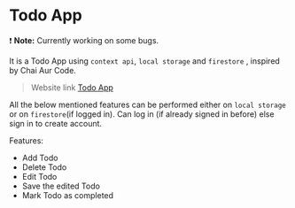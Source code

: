# Todo App

:exclamation: **Note:** Currently working on some bugs.

It is a Todo App using `context api`, `local storage` and `firestore` , inspired by Chai Aur Code.

> Website link [Todo App](https://puspak29.github.io/todo_app/)

All the below mentioned features can be performed either on `local storage` or on `firestore`(if logged in).
Can log in (if already signed in before) else sign in to create account.

Features:

- Add Todo
- Delete Todo
- Edit Todo
- Save the edited Todo
- Mark Todo as completed
